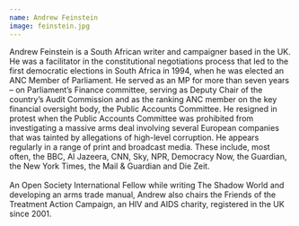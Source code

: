 ```yaml
---
name: Andrew Feinstein
image: feinstein.jpg
---
```

Andrew Feinstein is a South African writer and campaigner based in the UK. He was a facilitator in the constitutional negotiations process that led to the first democratic elections in South Africa in 1994, when he was elected an ANC Member of Parliament. He served as an MP for more than seven years – on Parliament’s Finance committee, serving as Deputy Chair of the country’s Audit Commission and as the ranking ANC member on the key financial oversight body, the Public Accounts Committee. He resigned in protest when the Public Accounts Committee was prohibited from investigating a massive arms deal involving several European companies that was tainted by allegations of high-level corruption. He appears regularly in a range of print and broadcast media. These include, most often, the BBC, Al Jazeera, CNN, Sky, NPR, Democracy Now, the Guardian, the New York Times, the Mail & Guardian and Die Zeit.<br><br>An Open Society International Fellow while writing The Shadow World and developing an arms trade manual, Andrew also chairs the Friends of the Treatment Action Campaign, an HIV and AIDS charity, registered in the UK since 2001.
